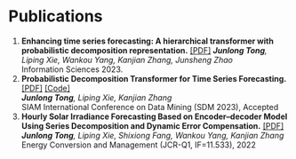 # Publications
<ol>
  <li><b>Enhancing time series forecasting: A hierarchical transformer with probabilistic decomposition representation.</b>
  <a href="https://doi.org/10.1016/j.ins.2023.119410" target="_blank" rel="noopener noreferrer">[PDF]</a>
<!--   <a href="https://github.com/JL-tong/PDTrans" target="_blank" rel="noopener noreferrer">[Code]</a><br>  -->
	  <i><b>Junlong Tong</b>, Liping Xie, Wankou Yang, Kanjian Zhang, Junsheng Zhao<br></i>
      Information Sciences 2023.<br> 
    </li>

<li><b>Probabilistic Decomposition Transformer for Time Series Forecasting.</b>
  <a href="https://arxiv.org/pdf/2210.17393.pdf" target="_blank" rel="noopener noreferrer">[PDF]</a>
  <a href="https://github.com/JL-tong/PDTrans" target="_blank" rel="noopener noreferrer">[Code]</a><br> 
	  <i><b>Junlong Tong</b>, Liping Xie, Kanjian Zhang<br></i>
      SIAM International Conference on Data Mining (SDM 2023), Accepted<br> 
	<!-- Submit to SIAM International Conference on Data Mining (SDM2023)<br>  -->
<!-- 	<a href="https://github.com/YangLIN1997/YangLIN1997.github.io/blob/master/docs/SSDNet.pdf" target="_blank" rel="noopener noreferrer">[PDF]</a><br>  -->
    </li>
  
  <li><b>Hourly Solar Irradiance Forecasting Based on Encoder–decoder Model Using Series Decomposition and Dynamic Error Compensation.</b>
	<a href="https://jl-tong.github.io/docs/ECM-hourly.pdf" target="_blank" rel="noopener noreferrer">[PDF]</a><br> 
	<i><b>Junlong Tong</b>, Liping Xie, Shixiong Fang, Wankou Yang, Kanjian Zhang<br></i>
	Energy Conversion and Management (JCR-Q1, IF=11.533), 2022<br> 
    </li>
</ol>
